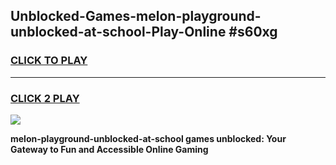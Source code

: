 
## Unblocked-Games-melon-playground-unblocked-at-school-Play-Online #s60xg
<h3>
<a href="https://news.freeplayer.one?title=melon-playground-unblocked-at-school&ref=3">CLICK TO PLAY</a></h3>
<hr>

<h3>
<a href="https://news.freeplayer.one?title=melon-playground-unblocked-at-school&ref=3">CLICK 2 PLAY</a>
  
</h3>

<a href="https://news.freeplayer.one?title=melon-playground-unblocked-at-school&ref=3"><img src="https://clearcache.store/games.png"></a>


**melon-playground-unblocked-at-school games unblocked: Your Gateway to Fun and Accessible Online Gaming**
